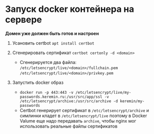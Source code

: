 # Запуск docker контейнера на сервере

**Домен уже должен быть готов и настроен**

1. Усановить certbot `apt install certbot`

2. Сгенерировать сертификат `certbot certonly -d <domain>`

   - Сгенерируется два файла:
     `/etc/letsencrypt/live/<domain>/fullchain.pem`
     `/etc/letsencrypt/live/<domain>/privkey.pem`

3. Запустить docker образ
   - `docker run -p 443:443 -v /etc/letsencrypt/live/my-passwords.keremin.ru:/usr/src/app/ssl -v /etc/letsencrypt/archive:/usr/src/archive -d keremin/my-passwords`
   - Certbot генерирует сертификат в `/etc/letsencrypt/archive` и симлинки кладет в `/etc/letsencrypt/live` поэтому в Docker Valume еще надо передавать `archive`, чтобы nginx мог использовать реальные файлы сертификатов
